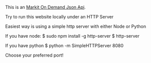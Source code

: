 This is an [Markit On Demand Json Api](http://http://dev.markitondemand.com//).


Try to run this website locally under an HTTP Server 

Easiest way is using a simple http server with either Node or Python

If you have node:
    $ sudo npm install -g http-server
    $ http-server

If you have python
	$ python -m SimpleHTTPServer 8080


Choose your preferred port!